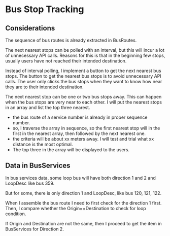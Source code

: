 # Bus Stop Tracking

## Considerations

The sequence of bus routes is already extracted in BusRoutes. 

The next nearest stops can be polled with an interval, but this will incur a lot of unnecessary API calls.
Reasons for this is that in the beginning few stops, usually users have not reached their intended destination. 

Instead of interval polling, I implement a button to get the next nearest bus stops. 
The button to get the nearest bus stops is to avoid unnecessary API calls. The user only clicks the bus stops when
they want to know how near they are to their intended destination.

The next nearest stop can be one or two bus stops away. This can happen when the bus stops are very near to each other.
I will put the nearest stops in an array and list the top three nearest.
- the bus route of a service number is already in proper sequence number.
- so, I traverse the array in sequence, so the first nearest stop will in the first in the nearest array, then followed
by the next nearest one.
- the criteria will be about xx meters away. I will test and trial what xx distance is the most optimal.
- The top three in the array will be displayed to the users.

## Data in BusServices

In bus services data, some loop bus will have both direction 1 and 2 and LoopDesc like bus 359.

But for some, there is only direction 1 and LoopDesc, like bus 120, 121, 122.

When I assemble the bus route I need to first check for the direction 1 first. Then, I compare whether
the Origin==Destination to check for loop condition.

If Origin and Destination are not the same, then I proceed to get the item in BusServices for Direction 2.




